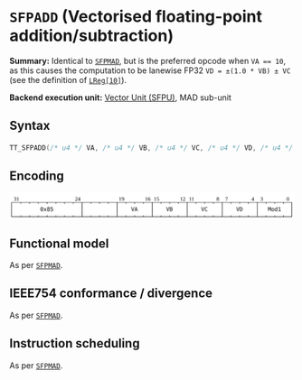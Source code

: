 # `SFPADD` (Vectorised floating-point addition/subtraction)

**Summary:** Identical to [`SFPMAD`](SFPMAD.md), but is the preferred opcode when `VA == 10`, as this causes the computation to be lanewise FP32 `VD = ±(1.0 * VB) ± VC` (see the definition of [`LReg[10]`](LReg.md)).

**Backend execution unit:** [Vector Unit (SFPU)](VectorUnit.md), MAD sub-unit

## Syntax

```c
TT_SFPADD(/* u4 */ VA, /* u4 */ VB, /* u4 */ VC, /* u4 */ VD, /* u4 */ Mod1)
```

## Encoding

![](../../../Diagrams/Out/Bits32_SFPADD.svg)

## Functional model

As per [`SFPMAD`](SFPMAD.md#functional-model).

## IEEE754 conformance / divergence

As per [`SFPMAD`](SFPMAD.md#ieee754-conformance--divergence).

## Instruction scheduling

As per [`SFPMAD`](SFPMAD.md#instruction-scheduling).
